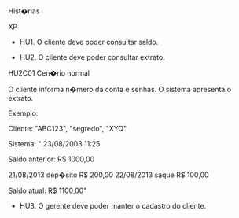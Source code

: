 Hist�rias

XP

* HU1. O cliente deve poder consultar saldo.

* HU2. O cliente deve poder consultar extrato.

HU2C01 Cen�rio normal

O cliente informa n�mero da conta e senhas.
O sistema apresenta o extrato.

Exemplo:

Cliente:
"ABC123", "segredo", "XYQ"

Sistema:
"
23/08/2003
11:25

Saldo anterior: R$ 1000,00

21/08/2013 dep�sito R$ 200,00
22/08/2013 saque R$ 100,00

Saldo atual: R$ 1100,00"


* HU3. O gerente deve poder manter o cadastro do cliente.
